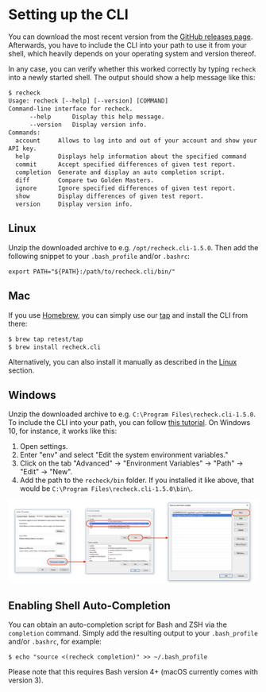 # Setting up the CLI

You can download the most recent version from the [GitHub releases page](https://github.com/retest/recheck.cli/releases/). Afterwards, you have to include the CLI into your path to use it from your shell, which heavily depends on your operating system and version thereof.

In any case, you can verify whether this worked correctly by typing `recheck` into a newly started shell. The output should show a help message like this:

```text
$ recheck
Usage: recheck [--help] [--version] [COMMAND]
Command-line interface for recheck.
      --help      Display this help message.
      --version   Display version info.
Commands:
  account     Allows to log into and out of your account and show your API key.
  help        Displays help information about the specified command
  commit      Accept specified differences of given test report.
  completion  Generate and display an auto completion script.
  diff        Compare two Golden Masters.
  ignore      Ignore specified differences of given test report.
  show        Display differences of given test report.
  version     Display version info.
```

## Linux

Unzip the downloaded archive to e.g. `/opt/recheck.cli-1.5.0`. Then add the following snippet to your `.bash_profile` and/or `.bashrc`:

```text
export PATH="${PATH}:/path/to/recheck.cli/bin/"
```

## Mac

If you use [Homebrew](https://brew.sh/), you can simply use our [tap](https://github.com/retest/homebrew-tap/) and install the CLI from there:

```text
$ brew tap retest/tap
$ brew install recheck.cli
```

Alternatively, you can also install it manually as described in the [Linux](#linux) section.

## Windows

Unzip the downloaded archive to e.g. `C:\Program Files\recheck.cli-1.5.0`. To include the CLI into your path, you can follow [this tutorial](https://java.com/en/download/help/path.xml). On Windows 10, for instance, it works like this:

1. Open settings.
2. Enter "env" and select "Edit the system environment variables."
3. Click on the tab "Advanced" -> "Environment Variables" -> "Path" -> "Edit" -> "New".
4. Add the path to the `recheck/bin` folder. If you installed it like above, that would be `C:\Program Files\recheck.cli-1.5.0\bin\`.

![Setting up the environment variables in Windows 10](env_variables.png)

## Enabling Shell Auto-Completion

You can obtain an auto-completion script for Bash and ZSH via the `completion` command. Simply add the resulting output to your `.bash_profile` and/or `.bashrc`, for example:

```text
$ echo "source <(recheck completion)" >> ~/.bash_profile
```

Please note that this requires Bash version 4+ (macOS currently comes with version 3).

